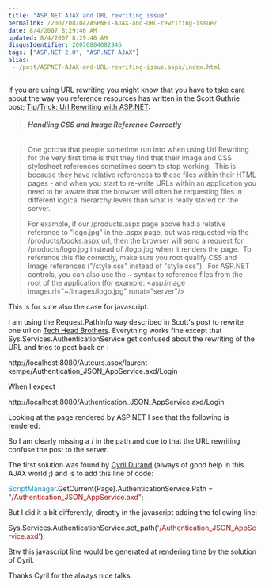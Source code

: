 ```yaml
---
title: "ASP.NET AJAX and URL rewriting issue"
permalink: /2007/08/04/ASPNET-AJAX-and-URL-rewriting-issue/
date: 8/4/2007 8:29:46 AM
updated: 8/4/2007 8:29:46 AM
disqusIdentifier: 20070804082946
tags: ["ASP.NET 2.0", "ASP.NET AJAX"]
alias:
 - /post/ASPNET-AJAX-and-URL-rewriting-issue.aspx/index.html
---
```

If you are using URL rewriting you might know that you have to take care about the way you reference resources has written in the Scott Guthrie post; [Tip/Trick: Url Rewriting with ASP.NET](http://weblogs.asp.net/scottgu/archive/2007/02/26/tip-trick-url-rewriting-with-asp-net.aspx):

> ###### **Handling CSS and Image Reference Correctly**
<!-- more -->
> 
> One gotcha that people sometime run into when using Url Rewriting for the very first time is that they find that their image and CSS stylesheet references sometimes seem to stop working.  This is because they have relative references to these files within their HTML pages - and when you start to re-write URLs within an application you need to be aware that the browser will often be requesting files in different logical hierarchy levels than what is really stored on the server.
> 
> For example, if our /products.aspx page above had a relative reference to "logo.jpg" in the .aspx page, but was requested via the /products/books.aspx url, then the browser will send a request for /products/logo.jpg instead of /logo.jpg when it renders the page.  To reference this file correctly, make sure you root qualify CSS and Image references ("/style.css" instead of "style.css").  For ASP.NET controls, you can also use the ~ syntax to reference files from the root of the application (for example: <asp:image imageurl="~/images/logo.jpg" runat="server"/>

This is for sure also the case for javascript. 

I am using the Request.PathInfo way described in Scott's post to rewrite one url on [Tech Head Brothers](http://www.techheadbrothers.com/). Everything works fine except that Sys.Services.AuthenticationService get confused about the rewriting of the URL and tries to post back on : 

http://localhost:8080/Auteurs.aspx/laurent-kempe/Authentication_JSON_AppService.axd/Login 

When I expect  

http://localhost:8080/Authentication_JSON_AppService.axd/Login 

Looking at the page rendered by ASP.NET I see that the following is rendered:

<script type="text/javascript">  
<!--  
Sys.Services._AuthenticationService.DefaultWebServicePath = 'Authentication_JSON_AppService.axd';  
// -->  
</script>

So I am clearly missing a / in the path and due to that the URL rewriting confuse the post to the server.

The first solution was found by [Cyril Durand](http://blogs.codes-sources.com/cyril/) (always of good help in this AJAX world ;) and is to add this line of code:

<span style="color: rgb(43,145,175)">ScriptManager</span>.GetCurrent(Page).AuthenticationService.Path = <span style="color: rgb(163,21,21)">"/Authentication_JSON_AppService.axd"</span>;
[](http://11011.net/software/vspaste)


But I did it a bit differently, directly in the javascript adding the following line:

Sys.Services.AuthenticationService.set_path(<span style="color: rgb(163,21,21)">'/Authentication_JSON_AppService.axd'</span>);
[](http://11011.net/software/vspaste)


Btw this javascript line would be generated at rendering time by the solution of Cyril.


Thanks Cyril for the always nice talks.
